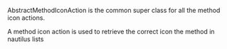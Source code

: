 AbstractMethodIconAction is the common super class for all the method icon actions.

A method icon action is used to retrieve the correct icon the method in nautilus lists
